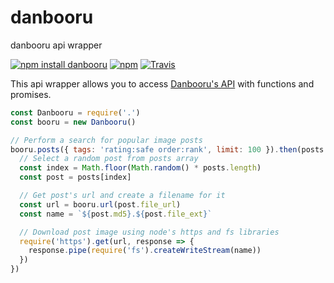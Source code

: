 # danbooru

danbooru api wrapper

[![npm install danbooru](https://img.shields.io/badge/npm%20install-danbooru-ff69b4.svg?style=for-the-badge)](https://npm.runkit.com/danbooru)
[![npm](https://img.shields.io/npm/v/danbooru.svg?style=for-the-badge)](https://www.npmjs.com/package/danbooru)
[![Travis](https://img.shields.io/travis/stawberri/danbooru-node.svg?style=for-the-badge)](https://travis-ci.org/stawberri/danbooru-node)

This api wrapper allows you to access [Danbooru's API](https://danbooru.donmai.us/wiki_pages?title=help%3Aapi) with functions and promises.

```js
const Danbooru = require('.')
const booru = new Danbooru()

// Perform a search for popular image posts
booru.posts({ tags: 'rating:safe order:rank', limit: 100 }).then(posts => {
  // Select a random post from posts array
  const index = Math.floor(Math.random() * posts.length)
  const post = posts[index]

  // Get post's url and create a filename for it
  const url = booru.url(post.file_url)
  const name = `${post.md5}.${post.file_ext}`

  // Download post image using node's https and fs libraries
  require('https').get(url, response => {
    response.pipe(require('fs').createWriteStream(name))
  })
})
```
